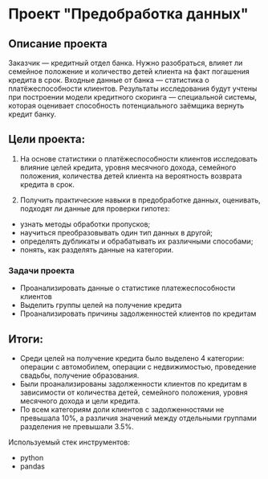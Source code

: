 # Проект "Предобработка данных"
## Описание проекта

Заказчик — кредитный отдел банка. 
Нужно разобраться, влияет ли семейное положение и количество детей клиента на факт погашения кредита в срок. Входные данные от банка — статистика о платёжеспособности клиентов.
Результаты исследования будут учтены при построении модели кредитного скоринга — специальной системы, которая оценивает способность потенциального заёмщика вернуть кредит банку.

## Цели проекта:

1) На основе статистики о платёжеспособности клиентов исследовать влияние целей кредита, уровня месячного дохода, семейного положения, количества детей клиента на вероятность возврата кредита в срок.

2) Получить практические навыки в предобработке данных, оценивать, подходят ли данные для проверки гипотез:

- узнать методы обработки пропусков;
- научиться преобразовывать один тип данных в другой;
- определять дубликаты и обрабатывать их различными способами;
- понять, как разделять данные на категории.
### Задачи проекта

- Проанализировать данные о статистике платежеспособности клиентов
- Выделить группы целей на получение кредита
- Проанализировать причины задолженностей клиентов по кредитам

## Итоги:

- Среди целей на получение кредита было выделено 4 категории: операции с автомобилем, операции с недвижимостью, проведение свадьбы, получение образования.
- Были проанализированы задолженности клиентов по кредитам в зависимости от количества детей, семейного положения, уровня месячного дохода и цели кредита.
- По всем категориям доли клиентов с задолженностями не превышала 10%, а различия значений между отдельными группами разделения не превышали 3.5%.

Используемый стек инструментов:

- python
- pandas
